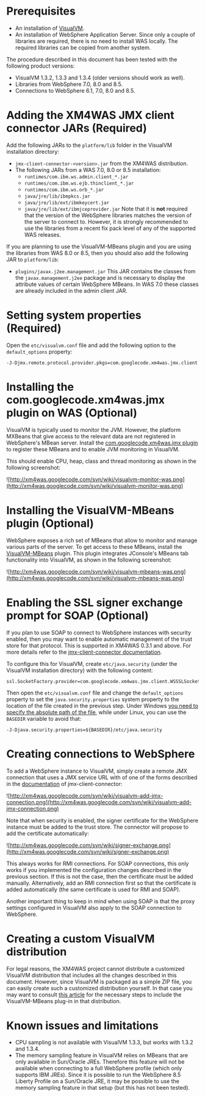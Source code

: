 # Prerequisites #

  * An installation of [VisualVM](http://visualvm.java.net/).
  * An installation of WebSphere Application Server. Since only a couple of libraries are required, there is no need to install WAS locally. The required libraries can be copied from another system.

The procedure described in this document has been tested with the following product versions:
  * VisualVM 1.3.2, 1.3.3 and 1.3.4 (older versions should work as well).
  * Libraries from WebSphere 7.0, 8.0 and 8.5.
  * Connections to WebSphere 6.1, 7.0, 8.0 and 8.5.

# Adding the XM4WAS JMX client connector JARs (Required) #

Add the following JARs to the `platform/lib` folder in the VisualVM installation directory:
  * `jmx-client-connector-<version>.jar` from the XM4WAS distribution.
  * The following JARs from a WAS 7.0, 8.0 or 8.5 installation:
    * `runtimes/com.ibm.ws.admin.client_*.jar`
    * `runtimes/com.ibm.ws.ejb.thinclient_*.jar`
    * `runtimes/com.ibm.ws.orb_*.jar`
    * `java/jre/lib/ibmpkcs.jar`
    * `java/jre/lib/ext/ibmkeycert.jar`
    * `java/jre/lib/ext/ibmjceprovider.jar`
Note that it is **not** required that the version of the WebSphere libraries matches the version of the server to connect to. However, it is strongly recommended to use the libraries from a recent fix pack level of any of the supported WAS releases.

If you are planning to use the VisualVM-MBeans plugin and you are using the libraries from WAS 8.0 or 8.5, then you should also add the following JAR to `platform/lib`:
  * `plugins/javax.j2ee.management.jar`
This JAR contains the classes from the `javax.management.j2ee` package and is necessary to display the attribute values of certain WebSphere MBeans. In WAS 7.0 these classes are already included in the admin client JAR.

# Setting system properties (Required) #

Open the `etc/visualvm.conf` file and add the following option to the `default_options` property:

```
-J-Djmx.remote.protocol.provider.pkgs=com.googlecode.xm4was.jmx.client
```

# Installing the com.googlecode.xm4was.jmx plugin on WAS (Optional) #

VisualVM is typically used to monitor the JVM. However, the platform MXBeans that give access to the relevant data are not registered in WebSphere's MBean server. Install the [com.googlecode.xm4was.jmx plugin](JmxPlugin.md) to register these MBeans and to enable JVM monitoring in VisualVM.

This should enable CPU, heap, class and thread monitoring as shown in the following screenshot:

![http://xm4was.googlecode.com/svn/wiki/visualvm-monitor-was.png](http://xm4was.googlecode.com/svn/wiki/visualvm-monitor-was.png)

# Installing the VisualVM-MBeans plugin (Optional) #

WebSphere exposes a rich set of MBeans that allow to monitor and manage various parts of the server. To get access to these MBeans, install the [VisualVM-MBeans](http://visualvm.java.net/mbeans_tab.html) plugin. This plugin integrates JConsole's MBeans tab functionality into VisualVM, as shown in the following screenshot:

![http://xm4was.googlecode.com/svn/wiki/visualvm-mbeans-was.png](http://xm4was.googlecode.com/svn/wiki/visualvm-mbeans-was.png)

# Enabling the SSL signer exchange prompt for SOAP (Optional) #

If you plan to use SOAP to connect to WebSphere instances with security enabled, then you may want to enable automatic management of the trust store for that protocol. This is supported in XM4WAS 0.3.1 and above. For more details refer to the [jmx-client-connector documentation](JmxClientConnector.md).

To configure this for VisualVM, create `etc/java.security` (under the VisualVM installation directory) with the following content:

```
ssl.SocketFactory.provider=com.googlecode.xm4was.jmx.client.WSSSLSocketFactory
```

Then open the `etc/visualvm.conf` file and change the `default_options` property to set the `java.security.properties` system property to the location of the file created in the previous step. Under Windows [you need to specify the absolute path of the file](http://stackoverflow.com/questions/13346214/how-to-configure-a-netbeans-rcp-application-with-a-custom-java-security-file), while under Linux, you can use the `BASEDIR` variable to avoid that:

```
-J-Djava.security.properties=${BASEDIR}/etc/java.security
```

# Creating connections to WebSphere #

To add a WebSphere instance to VisualVM, simply create a remote JMX connection that uses a JMX service URL with of one of the forms described in the [documentation](JmxClientConnector.md) of jmx-client-connector:

![http://xm4was.googlecode.com/svn/wiki/visualvm-add-jmx-connection.png](http://xm4was.googlecode.com/svn/wiki/visualvm-add-jmx-connection.png)

Note that when security is enabled, the signer certificate for the WebSphere instance must be added to the trust store. The connector will propose to add the certificate automatically:

![http://xm4was.googlecode.com/svn/wiki/signer-exchange.png](http://xm4was.googlecode.com/svn/wiki/signer-exchange.png)

This always works for RMI connections. For SOAP connections, this only works if you implemented the configuration changes described in the previous section. If this is not the case, then the certificate must be added manually. Alternatively, add an RMI connection first so that the certificate is added automatically (the same certificate is used for RMI and SOAP).

Another important thing to keep in mind when using SOAP is that the proxy settings configured in VisualVM also apply to the SOAP connection to WebSphere.

# Creating a custom VisualVM distribution #

For legal reasons, the XM4WAS project cannot distribute a customized VisualVM distribution that includes all the changes described in this document. However, since VisualVM is packaged as a simple ZIP file, you can easily create such a customized distribution yourself. In that case you may want to consult [this article](http://veithen.blogspot.be/2012/11/installing-visualvm-plug-ins-into.html) for the necessary steps to include the VisualVM-MBeans plug-in in that distribution.

# Known issues and limitations #

  * CPU sampling is not available with VisualVM 1.3.3, but works with 1.3.2 and 1.3.4.
  * The memory sampling feature in VisualVM relies on MBeans that are only available in Sun/Oracle JREs. Therefore this feature will not be available when connecting to a full WebSphere profile (which only supports IBM JREs). Since it is possible to run the WebSphere 8.5 Liberty Profile on a Sun/Oracle JRE, it may be possible to use the memory sampling feature in that setup (but this has not been tested).